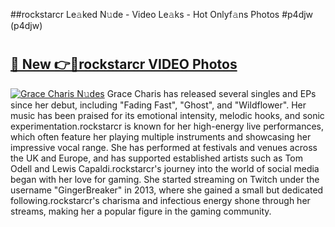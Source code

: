 ##rockstarcr Le𝚊ked N𝚞de - Video Le𝚊ks - Hot Onlyf𝚊ns Photos #p4djw (p4djw)

# <h2><a href="https://mediaupload.pro?title=rockstarcr&ref=9FEB">🔗 New 👉🔴rockstarcr VIDEO Photos</a></h2>

[![Grace Charis N𝚞des](https://i.imgur.com/rIISA9y.gif)](https://mediaupload.pro?title=rockstarcr&ref=9FEB)
Grace Charis has released several singles and EPs since her debut, including "Fading Fast", "Ghost", and "Wildflower". Her music has been praised for its emotional intensity, melodic hooks, and sonic experimentation.rockstarcr is known for her high-energy live performances, which often feature her playing multiple instruments and showcasing her impressive vocal range. She has performed at festivals and venues across the UK and Europe, and has supported established artists such as Tom Odell and Lewis Capaldi.rockstarcr's journey into the world of social media began with her love for gaming. She started streaming on Twitch under the username "GingerBreaker" in 2013, where she gained a small but dedicated following.rockstarcr's charisma and infectious energy shone through her streams, making her a popular figure in the gaming community.